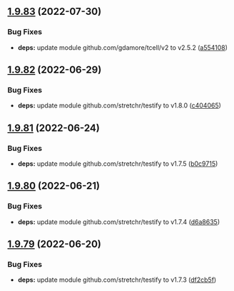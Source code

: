 ## [1.9.83](https://github.com/dds/aoc2020/compare/v1.9.82...v1.9.83) (2022-07-30)


### Bug Fixes

* **deps:** update module github.com/gdamore/tcell/v2 to v2.5.2 ([a554108](https://github.com/dds/aoc2020/commit/a55410811fb46421cced034b9270ae42325ab66d))



## [1.9.82](https://github.com/dds/aoc2020/compare/v1.9.81...v1.9.82) (2022-06-29)


### Bug Fixes

* **deps:** update module github.com/stretchr/testify to v1.8.0 ([c404065](https://github.com/dds/aoc2020/commit/c4040658252c13c77677b28cc51d39cb4b99f6fb))



## [1.9.81](https://github.com/dds/aoc2020/compare/v1.9.80...v1.9.81) (2022-06-24)


### Bug Fixes

* **deps:** update module github.com/stretchr/testify to v1.7.5 ([b0c9715](https://github.com/dds/aoc2020/commit/b0c971528cf19099a0c71cfd24011ab04f29a142))



## [1.9.80](https://github.com/dds/aoc2020/compare/v1.9.79...v1.9.80) (2022-06-21)


### Bug Fixes

* **deps:** update module github.com/stretchr/testify to v1.7.4 ([d6a8635](https://github.com/dds/aoc2020/commit/d6a8635352b4db2be2ee367eeae026336a280e49))



## [1.9.79](https://github.com/dds/aoc2020/compare/v1.9.78...v1.9.79) (2022-06-20)


### Bug Fixes

* **deps:** update module github.com/stretchr/testify to v1.7.3 ([df2cb5f](https://github.com/dds/aoc2020/commit/df2cb5f0d89ee3c58e7d4494810bccca8f03f2c1))



